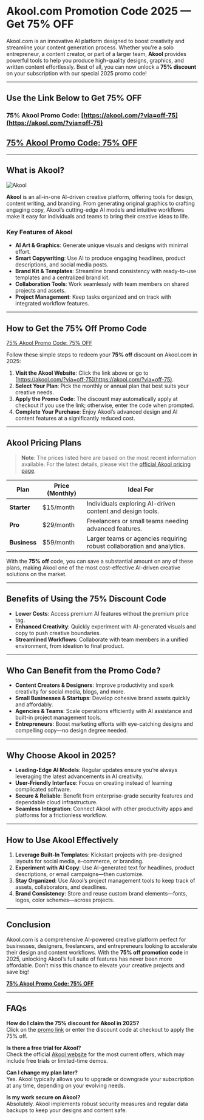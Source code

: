# Akool.com Promotion Code 2025 — Get 75% OFF

Akool.com is an innovative AI platform designed to boost creativity and streamline your content generation process. Whether you’re a solo entrepreneur, a content creator, or part of a larger team, **Akool** provides powerful tools to help you produce high-quality designs, graphics, and written content effortlessly. Best of all, you can now unlock a **75% discount** on your subscription with our special 2025 promo code!

---

## Use the Link Below to Get 75% OFF

### 75% Akool Promo Code: [https://akool.com/?via=off-75](https://akool.com/?via=off-75)

## [75% Akool Promo Code: 75% OFF](https://akool.com/?via=off-75)

---

## What is Akool?

![Akool](https://media.licdn.com/dms/image/v2/D4E12AQEFfTqVx0Rivw/article-cover_image-shrink_423_752/article-cover_image-shrink_423_752/0/1730505586055?e=2147483647&v=beta&t=CQrKHzrj0Qe4E4754xVOmg4QYZ7Lqc5iSamOfmZnOLM)

**Akool** is an all-in-one AI-driven creative platform, offering tools for design, content writing, and branding. From generating original graphics to crafting engaging copy, Akool’s cutting-edge AI models and intuitive workflows make it easy for individuals and teams to bring their creative ideas to life.

### Key Features of Akool

- **AI Art & Graphics**: Generate unique visuals and designs with minimal effort.  
- **Smart Copywriting**: Use AI to produce engaging headlines, product descriptions, and social media posts.  
- **Brand Kit & Templates**: Streamline brand consistency with ready-to-use templates and a centralized brand kit.  
- **Collaboration Tools**: Work seamlessly with team members on shared projects and assets.  
- **Project Management**: Keep tasks organized and on track with integrated workflow features.

---

## How to Get the 75% Off Promo Code

[75% Akool Promo Code: 75% OFF](https://akool.com/?via=off-75)

Follow these simple steps to redeem your **75% off** discount on Akool.com in 2025:

1. **Visit the Akool Website**: Click the link above or go to [https://akool.com/?via=off-75](https://akool.com/?via=off-75).  
2. **Select Your Plan**: Pick the monthly or annual plan that best suits your creative needs.  
3. **Apply the Promo Code**: The discount may automatically apply at checkout if you use the link; otherwise, enter the code when prompted.  
4. **Complete Your Purchase**: Enjoy Akool’s advanced design and AI content features at a significantly reduced cost.

---

## Akool Pricing Plans

> **Note**: The prices listed here are based on the most recent information available. For the latest details, please visit the [official Akool pricing page](https://akool.com/?via=off-75).

| Plan         | Price (Monthly) | Ideal For                                                   |
|--------------|-----------------|-------------------------------------------------------------|
| **Starter**  | \$15/month      | Individuals exploring AI-driven content and design tools.   |
| **Pro**      | \$29/month      | Freelancers or small teams needing advanced features.       |
| **Business** | \$59/month      | Larger teams or agencies requiring robust collaboration and analytics. |

With the **75% off** code, you can save a substantial amount on any of these plans, making Akool one of the most cost-effective AI-driven creative solutions on the market.

---

## Benefits of Using the 75% Discount Code

- **Lower Costs**: Access premium AI features without the premium price tag.  
- **Enhanced Creativity**: Quickly experiment with AI-generated visuals and copy to push creative boundaries.  
- **Streamlined Workflows**: Collaborate with team members in a unified environment, from ideation to final product.

---

## Who Can Benefit from the Promo Code?

- **Content Creators & Designers**: Improve productivity and spark creativity for social media, blogs, and more.  
- **Small Businesses & Startups**: Develop cohesive brand assets quickly and affordably.  
- **Agencies & Teams**: Scale operations efficiently with AI assistance and built-in project management tools.  
- **Entrepreneurs**: Boost marketing efforts with eye-catching designs and compelling copy—no design degree needed.

---

## Why Choose Akool in 2025?

- **Leading-Edge AI Models**: Regular updates ensure you’re always leveraging the latest advancements in AI creativity.  
- **User-Friendly Interface**: Focus on creating instead of learning complicated software.  
- **Secure & Reliable**: Benefit from enterprise-grade security features and dependable cloud infrastructure.  
- **Seamless Integration**: Connect Akool with other productivity apps and platforms for a frictionless workflow.

---

## How to Use Akool Effectively

1. **Leverage Built-In Templates**: Kickstart projects with pre-designed layouts for social media, e-commerce, or branding.  
2. **Experiment with AI Copy**: Use AI-generated text for headlines, product descriptions, or email campaigns—then customize.  
3. **Stay Organized**: Use Akool’s project management tools to keep track of assets, collaborators, and deadlines.  
4. **Brand Consistency**: Store and reuse custom brand elements—fonts, logos, color schemes—across projects.

---

## Conclusion

Akool.com is a comprehensive AI-powered creative platform perfect for businesses, designers, freelancers, and entrepreneurs looking to accelerate their design and content workflows. With the **75% off promotion code** in 2025, unlocking Akool’s full suite of features has never been more affordable. Don’t miss this chance to elevate your creative projects and save big!

[**75% Akool Promo Code: 75% OFF**](https://akool.com/?via=off-75)

---

## FAQs

**How do I claim the 75% discount for Akool in 2025?**  
Click on the [promo link](https://akool.com/?via=off-75) or enter the discount code at checkout to apply the 75% off.

**Is there a free trial for Akool?**  
Check the official [Akool website](https://akool.com/?via=off-75) for the most current offers, which may include free trials or limited-time demos.

**Can I change my plan later?**  
Yes. Akool typically allows you to upgrade or downgrade your subscription at any time, depending on your evolving needs.

**Is my work secure on Akool?**  
Absolutely. Akool implements robust security measures and regular data backups to keep your designs and content safe.
